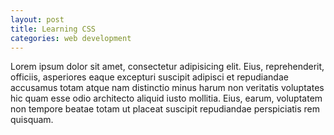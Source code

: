 ```yaml
---
layout: post
title: Learning CSS
categories: web development
---
```


Lorem ipsum dolor sit amet, consectetur adipisicing elit. Eius, reprehenderit, officiis, asperiores eaque excepturi suscipit adipisci et repudiandae accusamus totam atque nam distinctio minus harum non veritatis voluptates hic quam esse odio architecto aliquid iusto mollitia. Eius, earum, voluptatem non tempore beatae totam ut placeat suscipit repudiandae perspiciatis rem quisquam.